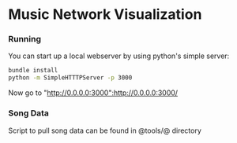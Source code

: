 # Music Network Visualization

### Running

You can start up a local webserver by using python's simple server:

```bash
bundle install
python -m SimpleHTTTPServer -p 3000
```

Now go to "http://0.0.0.0:3000":http://0.0.0.0:3000/

### Song Data

Script to pull song data can be found in @tools/@ directory

